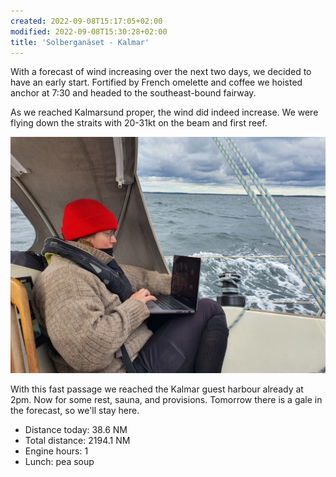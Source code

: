 ```yaml
---
created: 2022-09-08T15:17:05+02:00
modified: 2022-09-08T15:30:28+02:00
title: 'Solberganäset - Kalmar'
---
```


With a forecast of wind increasing over the next two days, we decided to have an early start. Fortified by French omelette and coffee we hoisted anchor at 7:30 and headed to the southeast-bound fairway.

As we reached Kalmarsund proper, the wind did indeed increase. We were flying down the straits with 20-31kt on the beam and first reef.

![Image](../2022/6386bc5fbcd58907f124d67dc3eff213.jpg) 

With this fast passage we reached the Kalmar guest harbour already at 2pm. Now for some rest, sauna, and provisions. Tomorrow there is a gale in the forecast, so we'll stay here.

* Distance today: 38.6 NM
* Total distance: 2194.1 NM
* Engine hours: 1
* Lunch: pea soup
